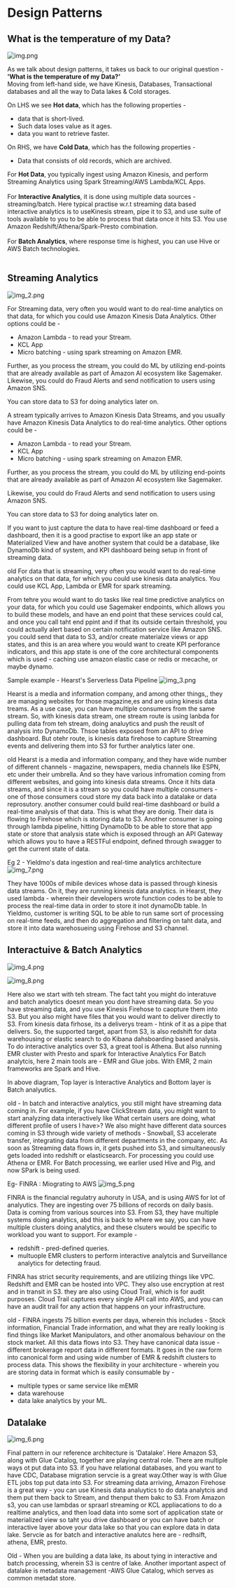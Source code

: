# Design Patterns

## What is the temperature of my Data?
![img.png](img.png)

As we talk about design patterns, it takes us back to our original question - **'What is the temperature of my Data?'** <br>
Moving from left-hand side, we have Kinesis, Databases, Transactional databases and all the way to Data lakes & Cold storages. <br>

On LHS we see **Hot data**, which has the following properties - <br> 
- data that is short-lived. <br>
- Such data loses value as it ages. <br>
- data you want to retrieve faster. <br>

On RHS, we have **Cold Data**, which has the following properties - <br>
- Data that consists of old records, which are archived. <br>


For **Hot Data**, you typically ingest using Amazon Kinesis, and perform Streaming Analytics using Spark Streaming/AWS Lambda/KCL Apps. <br> <br>
For **Interactive Analytics**, it is done using multiple data sources - streaming/batch. Here typical practise w.r.t streaming data based interactive analytics is to useKinesis stream, pipe it to S3, and use suite of tools available to you to be able to process that data once it hits S3. You use Amazon Redshift/Athena/Spark-Presto combination. <br><br>
For **Batch Analytics**, where response time is highest, you can use Hive or AWS Batch technologies. <br><br>

## Streaming Analytics
![img_2.png](img_2.png)

For Streaming data, very often you would want to do real-time analytics on that data, for which you could use Amazon Kinesis Data Analytics.
Other options could be -
- Amazon Lambda - to read your Stream.
- KCL App
- Micro batching - using spark streaming on Amazon EMR.

Further, as you process the stream, you could do ML by utilizing end-points that are already available as part of Amazon AI ecosystem like Sagemaker.
Likewise, you could do Fraud Alerts and send notification to users using Amazon SNS.

You can store data to S3 for doing analytics later on.


A stream typically arrives to Amazon Kinesis Data Streams, and you usually have Amazon Kinesis Data Analytics to do real-time analytics. Other options could be -
- Amazon Lambda - to read your Stream.
- KCL App
- Micro batching - using spark streaming on Amazon EMR.

Further, as you process the stream, you could do ML by utilizing end-points that are already available as part of Amazon AI ecosystem like Sagemaker.

Likewise, you could do Fraud Alerts and send notification to users using Amazon SNS.

You can store data to S3 for doing analytics later on.

If you want to just capture the data to have real-time dashboard or feed a dashboard, then it is a good practise to export like an app state or Materialized View and have another system that could be a database, like DynamoDb kind of system, and KPI dashboard being setup in front of streaming data.


old
For data that is streaming, very often you would want to do real-time analytics on that data, for which you could use kinesis data analytics.
You could use KCL App, Lambda or EMR for spark streaming. 

From tehre you would want to do tasks like real time predictive analytics on your data, for which you could use Sagemaker endpoints, which allows you to build these models, and have an end point that these services could cal, and once you call taht end ppint and if that its outside certain threshold, you could actually alert based on certain notification service like Amazon SNS.
you could send that data to S3, and/or create materialze views or app states, and this is an area where you would want to create KPI perforance indicators, and this app state is one of the core architectural components which is used - caching use amazon elastic case or redis or mecache, or maybe dynamo.



Sample example - Hearst's Serverless Data Pipeline
![img_3.png](img_3.png)

Hearst is a media and information company, and among other things,, they are managing websites for those magazine,es and are using kinesis data treams. As a use case, you can have multiple consumers from the same stream.
So, with kinesis data stream, one stream route is using lanbda for pulling data from teh stream, doing analuytics and push the reuslt of analysis into DynamoDb.
Thsoe tables exposed from an API to drive dashboard.
But otehr route, is kinesis data firehose to capture Streaming events and delivering them into S3 for further analytics later one.


old
Hearst is a media and information company, and they have wide number of different channels - magazine, newspapers, media channels like ESPN, etc under their umbrella.
And so they have various infromation coming from different websites, and going into kinesis data streams.
Once it hits data streams, and since it is a stream so you could have multiple consumers - 
    one of those consumers coud store my data back into a datalake or data reprosutory.
    another consumer could build real-time dashboard or build a real-time analysis of that data.
This is what they are donig.
Their data is flowing to Firehose which is storing data to S3.
Another consumer is going through lambda pipeline, hitting DynamoDb to be able to store that app state or store that analysis state which is exposed through an API Gateway which allows you to have a RESTFul endpoint, defined through swagger to get the current state of data.


Eg 2 - Yieldmo's data ingestion and real-time analytics architecture
![img_7.png](img_7.png)

They have 1000s of mibile devices whose data is passed through kinesis data streams.
On it, they are running kinesis data analytics.
in Hearst, they used lambda - wherein their developers wrote function codes to be able to process the real-time data in order to store it inot dynamoDb table.
In Yieldmo, customer is writing SQL to be able to run same sort of processing on real-time feeds, and then do aggregation and filtering on taht data, and store it into data warehosueing using Firehose and S3 channel.


## Interactuive & Batch Analytics
![img_4.png](img_4.png)

![img_8.png](img_8.png)


Here also we start with teh stream.
The fact taht you might do interatuve and batch analytics doesnt mean you dont have streaming data. So you have streaming data, and you use Kinesis Firehose to caopture them into S3.
But you also might have files that you would want to deliver directly to S3.
From kinesis data firhose, its a deliverys tream - htink of it as a pipe that delivers. So, the supported target, apart from S3, is also redshift for data warehousing or elastic search to do Kibana dahsboarding based analysis.
To do interactive analytics over S3, a great tool is Athena. But also running EMR cluster with Presto and spark for Interactive Analytics
For Batch analytcis, here 2 main tools are - EMR and Glue jobs.
With EMR, 2 main frameworks are Spark and Hive.

In above diagram, Top layer is Interactive Analytics and Bottom layer is Batch analyutics.

old -
In batch and interactive analytics, you still might have streaming data coming in.
For example, if you have ClickStream data, you might want to start analyzing data interactively like What certain users are doing, what different profile of users I have>?
We also might have different data sources coming in S3 through wide variety of methods - Snowball, S3 accelerate transfer, integrating data from different departments in the company, etc.
As soon as Streaming data flows in, it gets pushed into S3, and simultaneously gets loaded into redshift or elasticsearch.
For processing you could use Athena or EMR.
For Batch processing, we earlier used Hive and Pig, and now SPark is being used.


Eg- FINRA : Miograting to AWS
![img_5.png](img_5.png)

FINRA is the financial regulatry auhoruty in USA, and is using AWS for lot of analyutics.
They are ingesting over 75 billions of records on daily basis.
Data is coming from various sources into S3.
From S3, they have multiple systems doing analytics, abd this is back to where we say, you can have multiple clusters doing analytics, and these clsuters would be specific to workload you want to support.
For example - 
- redshift - pred-defined queries.
- multuople EMR clusters to perform interactive analytcis and Surveillance analytics for detecting fraud.

FINRA has strict security requirements, and are utilizing things like VPC. Redshift and EMR can be hosted into VPC.
They also use encryption at rest and in transit in S3.
they are also using Cloud Trail, which is for audit purposes. Cloud Trail captures every single API call into AWS, and you can have an audit trail for any action that happens on your infrastructure.

old -
FINRA ingests 75 billion events per daya, wherein this includes - Stock information, Financial Trade information, and what they are really looking is find things like Market Manipulators, and other anomalous behaviour on the stock market.
All this data flows into S3.
They have canonical data issue - different brokerage report data in different formats. It goes in the raw form into canonical form and using wide number of EMR & redshift clusters to process data.
This shows the flexibility in your architecture - wherein you are storing data in format which is easily consumable by -
- multiple types or same service like mEMR
- data warehouse
- data lake analytics by your ML.



## Datalake
![img_6.png](img_6.png) <br>

Final pattern in our reference architecture is 'Datalake'.
Here Amazon S3, along with Glue Catalog, together are playing central role.
There are multiple ways ot put data into S3.
if you have relational databases, and you want to have CDC, Database migration servcie is a great way.Other way is with Glue ETL jobs top put data into S3.
For streaming data arriving, Amazon Firehose is a great way - you can use Kinesis data analuytics to do data analytcis and them put them back to Stream, and thenput them bakc to S3.
From Amazon s3, you can use lambdas or spraarl streaming or KCL appliacations to do a realtime analytics, and then load data into some sort of application state or materialized view so taht you drive dashboard or you can have batch or interactive layer above your data lake so that you can explore data in data lake.
Servcie as for batch and interactive analutcs here are - redhsift, athena, EMR, presto.

Old -
When you are building a data lake, its about tying in interactive and batch processing, wherein S3 is centre of lake.
Another important aspect of datalake is metadata management -AWS Glue Catalog, which serves as common metadat store.

